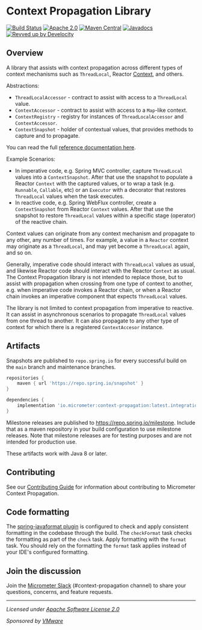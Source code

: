 # Context Propagation Library

[![Build Status](https://circleci.com/gh/micrometer-metrics/context-propagation.svg?style=shield)](https://circleci.com/gh/micrometer-metrics/context-propagation)
[![Apache 2.0](https://img.shields.io/github/license/micrometer-metrics/context-propagation.svg)](https://www.apache.org/licenses/LICENSE-2.0)
[![Maven Central](https://img.shields.io/maven-central/v/io.micrometer/context-propagation.svg)](https://search.maven.org/artifact/io.micrometer/context-propagation)
[![Javadocs](https://www.javadoc.io/badge/io.micrometer/context-propagation.svg)](https://www.javadoc.io/doc/io.micrometer/context-propagation)
[![Revved up by Develocity](https://img.shields.io/badge/Revved%20up%20by-Develocity-06A0CE?logo=Gradle&labelColor=02303A)](https://ge.micrometer.io/)

## Overview

A library that assists with context propagation across different types of context
mechanisms such as `ThreadLocal`, Reactor [Context](https://projectreactor.io/docs/core/release/reference/#context),
and others.

Abstractions:

* `ThreadLocalAccessor` - contract to assist with access to a `ThreadLocal` value. 
* `ContextAccessor` - contract to assist with access to a `Map`-like context.
* `ContextRegistry` - registry for instances of `ThreadLocalAccessor` and `ContextAccessor`. 
* `ContextSnapshot` - holder of contextual values, that provides methods to capture and to propagate.

You can read the full [reference documentation here](hhttps://docs.micrometer.io/context-propagation/reference/).

Example Scenarios:

* In imperative code, e.g. Spring MVC controller, capture `ThreadLocal` values into a
`ContextSnapshot`. After that use the snapshot to populate a Reactor `Context` with the
captured values, or to wrap a task (e.g. `Runnable`, `Callable`, etc) or an `Executor`
with a decorator that restores `ThreadLocal` values when the task executes.
* In reactive code, e.g. Spring WebFlux controller, create a `ContextSnapshot` from
Reactor `Context` values. After that use the snapshot to restore `ThreadLocal` values 
within a specific stage (operator) of the reactive chain.

Context values can originate from any context mechanism and propagate to any other, any
number of times. For example, a value in a `Reactor` context may originate as a
`ThreadLocal`, and may yet become a `ThreadLocal` again, and so on.  

Generally, imperative code should interact with `ThreadLocal` values as usual, and
likewise Reactor code should interact with the Reactor `Context` as usual. The Context
Propagation library is not intended to replace those, but to assist with propagation when
crossing from one type of context to another, e.g. when imperative code invokes a Reactor
chain, or when a Reactor chain invokes an imperative component that expects
`ThreadLocal` values.

The library is not limited to context propagation from imperative to reactive. It can
assist in asynchronous scenarios to propagate `ThreadLocal` values from one thread to
another. It can also propagate to any other type of context for which there is a
registered `ContextAccesor` instance.

## Artifacts

Snapshots are published to `repo.spring.io` for every successful build on the `main` branch and maintenance branches.

```groovy
repositories {
    maven { url 'https://repo.spring.io/snapshot' }
}

dependencies {
    implementation 'io.micrometer:context-propagation:latest.integration'
}
```

Milestone releases are published to https://repo.spring.io/milestone. Include that as a maven repository in your build
configuration to use milestone releases. Note that milestone releases are for testing purposes and are not intended for
production use.

These artifacts work with Java 8 or later.

## Contributing

See our [Contributing Guide](CONTRIBUTING.md) for information about contributing to Micrometer Context Propagation.

## Code formatting

The [spring-javaformat plugin](https://github.com/spring-io/spring-javaformat) is configured to check and apply consistent formatting in the codebase through the build.
The `checkFormat` task checks the formatting as part of the `check` task.
Apply formatting with the `format` task.
You should rely on the formatting the `format` task applies instead of your IDE's configured formatting.

## Join the discussion

Join the [Micrometer Slack](https://slack.micrometer.io) (#context-propagation channel) to share your questions, concerns, and feature requests.


-------------------------------------
_Licensed under [Apache Software License 2.0](https://www.apache.org/licenses/LICENSE-2.0)_

_Sponsored by [VMware](https://tanzu.vmware.com)_
